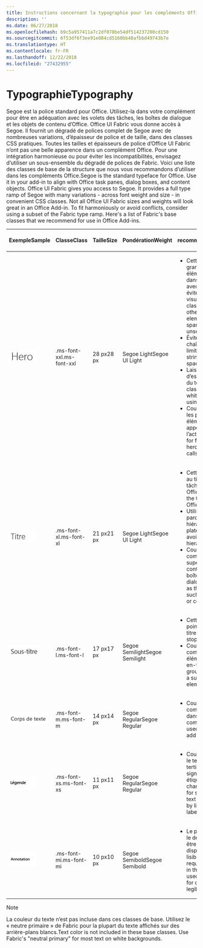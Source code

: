 ```yaml
---
title: Instructions concernant la typographie pour les compléments Office
description: ''
ms.date: 06/27/2018
ms.openlocfilehash: b9c5a957411a7c2df078be54df514237280cd150
ms.sourcegitcommit: 6f53df6f3ee91e084cd5160bb48afbbd49743b7e
ms.translationtype: HT
ms.contentlocale: fr-FR
ms.lasthandoff: 12/22/2018
ms.locfileid: "27432955"
---
```

# <a name="typography"></a><span data-ttu-id="d8927-102">Typographie</span><span class="sxs-lookup"><span data-stu-id="d8927-102">Typography</span></span>

<span data-ttu-id="d8927-p101">Segoe est la police standard pour Office. Utilisez-la dans votre complément pour être en adéquation avec les volets des tâches, les boîtes de dialogue et les objets de contenu d’Office. Office UI Fabric vous donne accès à Segoe. Il fournit un dégradé de polices complet de Segoe avec de nombreuses variations, d’épaisseur de police et de taille, dans des classes CSS pratiques. Toutes les tailles et épaisseurs de police d’Office UI Fabric n’ont pas une belle apparence dans un complément Office. Pour une intégration harmonieuse ou pour éviter les incompatibilités, envisagez d’utiliser un sous-ensemble du dégradé de polices de Fabric. Voici une liste des classes de base de la structure que nous vous recommandons d’utiliser dans les compléments Office.</span><span class="sxs-lookup"><span data-stu-id="d8927-p101">Segoe is the standard typeface for Office. Use it in your add-in to align with Office task panes, dialog boxes, and content objects. Office UI Fabric gives you access to Segoe. It provides a full type ramp of Segoe with many variations - across font weight and size - in convenient CSS classes. Not all Office UI Fabric sizes and weights will look great in an Office Add-in. To fit harmoniously or avoid conflicts, consider using a subset of the Fabric type ramp. Here's a list of Fabric's base classes that we recommend for use in Office Add-ins.</span></span>

|<span data-ttu-id="d8927-110">Exemple</span><span class="sxs-lookup"><span data-stu-id="d8927-110">Sample</span></span> |<span data-ttu-id="d8927-111">Classe</span><span class="sxs-lookup"><span data-stu-id="d8927-111">Class</span></span> |<span data-ttu-id="d8927-112">Taille</span><span class="sxs-lookup"><span data-stu-id="d8927-112">Size</span></span> |<span data-ttu-id="d8927-113">Pondération</span><span class="sxs-lookup"><span data-stu-id="d8927-113">Weight</span></span> |<span data-ttu-id="d8927-114">Utilisation recommandée</span><span class="sxs-lookup"><span data-stu-id="d8927-114">Recommended Usage</span></span> |
|------ |----- |---- |------ |----------------- |
|![Image de texte Hero](../images/add-in-typeramp-hero.png)|<span data-ttu-id="d8927-116">.ms-font-xxl</span><span class="sxs-lookup"><span data-stu-id="d8927-116">.ms-font-xxl</span></span> |<span data-ttu-id="d8927-117">28 px</span><span class="sxs-lookup"><span data-stu-id="d8927-117">28 px</span></span> | <span data-ttu-id="d8927-118">Segoe Light</span><span class="sxs-lookup"><span data-stu-id="d8927-118">Segoe UI Light</span></span> |<ul><li><span data-ttu-id="d8927-p102">Cette classe est plus grande que tous les autres éléments typographiques dans Office. Utilisez-la avec parcimonie pour éviter une hiérarchie visuelle non valide.</span><span class="sxs-lookup"><span data-stu-id="d8927-p102">This class is larger than all other typographic elements in Office. Use it sparingly to avoid unseating visual hierarchy.</span></span></li><li><span data-ttu-id="d8927-121">Évitez d’utiliser de longues chaînes dans des espaces limités.</span><span class="sxs-lookup"><span data-stu-id="d8927-121">Avoid use on long strings in constrained spaces.</span></span></li><li><span data-ttu-id="d8927-122">Laissez suffisamment d’espaces blancs autour du texte en utilisant cette classe.</span><span class="sxs-lookup"><span data-stu-id="d8927-122">Provide ample whitespace around text using this class.</span></span></li><li><span data-ttu-id="d8927-123">Couramment utilisée pour les premiers messages, éléments hero ou autres appels à l’action.</span><span class="sxs-lookup"><span data-stu-id="d8927-123">Commonly used for first run messages, hero elements, or other calls to action.</span></span></li></ul> |
|![Image de texte Hero](../images/add-in-typeramp-title.png)|<span data-ttu-id="d8927-125">.ms-font-xl</span><span class="sxs-lookup"><span data-stu-id="d8927-125">.ms-font-xl</span></span> |<span data-ttu-id="d8927-126">21 px</span><span class="sxs-lookup"><span data-stu-id="d8927-126">21 px</span></span> |<span data-ttu-id="d8927-127">Segoe Light</span><span class="sxs-lookup"><span data-stu-id="d8927-127">Segoe UI Light</span></span> | <ul><li><span data-ttu-id="d8927-128">Cette classe correspond au titre du volet des tâches des applications Office.</span><span class="sxs-lookup"><span data-stu-id="d8927-128">This class matches the task pane title of Office applications.</span></span></li><li><span data-ttu-id="d8927-129">Utilisez-la avec parcimonie pour éviter une hiérarchie typographique plate.</span><span class="sxs-lookup"><span data-stu-id="d8927-129">Use it sparingly to avoid a flat typographic hierarchy.</span></span></li><li><span data-ttu-id="d8927-130">Couramment utilisée comme élément de niveau supérieur (titres de contenu, de page ou de boîte de dialogue).</span><span class="sxs-lookup"><span data-stu-id="d8927-130">Commonly used as the top-level element such as dialog box, page, or content titles.</span></span></li></ul> |
|![Image de texte Hero](../images/add-in-typeramp-subtitle.png)|<span data-ttu-id="d8927-132">.ms-font-l</span><span class="sxs-lookup"><span data-stu-id="d8927-132">.ms-font-l</span></span> |<span data-ttu-id="d8927-133">17 px</span><span class="sxs-lookup"><span data-stu-id="d8927-133">17 px</span></span> |<span data-ttu-id="d8927-134">Segoe Semilight</span><span class="sxs-lookup"><span data-stu-id="d8927-134">Segoe Semilight</span></span> | <ul><li><span data-ttu-id="d8927-135">Cette classe est le premier point en dessous des titres.</span><span class="sxs-lookup"><span data-stu-id="d8927-135">This class is the first stop below titles.</span></span></li><li><span data-ttu-id="d8927-136">Couramment utilisée comme sous-titre, élément de navigation ou en-tête de groupe.</span><span class="sxs-lookup"><span data-stu-id="d8927-136">Commonly used as a subtitle, navigation element, or group header.</span></span></li><ul> |
|![Image de texte Hero](../images/add-in-typeramp-body.png)|<span data-ttu-id="d8927-138">.ms-font-m</span><span class="sxs-lookup"><span data-stu-id="d8927-138">.ms-font-m</span></span> |<span data-ttu-id="d8927-139">14 px</span><span class="sxs-lookup"><span data-stu-id="d8927-139">14 px</span></span> |<span data-ttu-id="d8927-140">Segoe Regular</span><span class="sxs-lookup"><span data-stu-id="d8927-140">Segoe Regular</span></span> |<ul><li><span data-ttu-id="d8927-141">Couramment utilisée comme corps de texte dans les compléments.</span><span class="sxs-lookup"><span data-stu-id="d8927-141">Commonly used as body text within add-ins.</span></span></li><ul>|
|![Image de texte Hero](../images/add-in-typeramp-caption.png)|<span data-ttu-id="d8927-143">.ms-font-xs</span><span class="sxs-lookup"><span data-stu-id="d8927-143">.ms-font-xs</span></span> |<span data-ttu-id="d8927-144">11 px</span><span class="sxs-lookup"><span data-stu-id="d8927-144">11 px</span></span> | <span data-ttu-id="d8927-145">Segoe Regular</span><span class="sxs-lookup"><span data-stu-id="d8927-145">Segoe Regular</span></span> |<ul><li><span data-ttu-id="d8927-146">Couramment utilisée pour le texte secondaire ou tertiaire (horodatages, signatures, légendes ou étiquettes de champ).</span><span class="sxs-lookup"><span data-stu-id="d8927-146">Commonly used for secondary or tertiary text such as timestamps, by lines, captions, or field labels.</span></span></li><ul>|
|![Image de texte Hero](../images/add-in-typeramp-annotation.png)|<span data-ttu-id="d8927-148">.ms-font-mi</span><span class="sxs-lookup"><span data-stu-id="d8927-148">.ms-font-mi</span></span> |<span data-ttu-id="d8927-149">10 px</span><span class="sxs-lookup"><span data-stu-id="d8927-149">10 px</span></span> |<span data-ttu-id="d8927-150">Segoe Semibold</span><span class="sxs-lookup"><span data-stu-id="d8927-150">Segoe Semibold</span></span> |<ul><li><span data-ttu-id="d8927-p103">Le plus petit niveau dans le dégradé de polices doit être rarement utilisé. Il est disponible lorsque la lisibilité n’est pas requise.</span><span class="sxs-lookup"><span data-stu-id="d8927-p103">The smallest step in the type ramp should be used rarely. It's available for circumstances where legibility is not required.</span></span></li><ul>|

> [!NOTE]
> <span data-ttu-id="d8927-p104">La couleur du texte n’est pas incluse dans ces classes de base. Utilisez le « neutre primaire » de Fabric pour la plupart du texte affichés sur des arrière-plans blancs.</span><span class="sxs-lookup"><span data-stu-id="d8927-p104">Text color is not included in these base classes. Use Fabric's "neutral primary" for most text on white backgrounds.</span></span>
